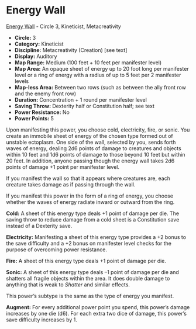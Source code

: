 # Energy Wall

[Energy Wall](/Psionics/E/EnergyWall.md) - Circle 3, Kineticist, Metacreativity

- **Circle:** 3
- **Category:** Kineticist
- **Discipline:** Metacreativity (Creation) [see text]
- **Display:** Auditory
- **Map Range:** Medium (100 feet + 10 feet per manifester level)
- **Map Area:** An opaque sheet of energy up to 20 foot long per manifester level or a ring of energy with a radius of up to 5 feet per 2 manifester levels
- **Map-less Area:** Between two rows (such as between the ally front row and the enemy front row)
- **Duration:** Concentration + 1 round per manifester level
- **Saving Throw:** Dexterity half or Constitution half; see text
- **Power Resistance:** No
- **Power Points:** 5

Upon manifesting this power, you choose cold, electricity, fire, or sonic. You create an immobile sheet of energy of the chosen type formed out of unstable ectoplasm. One side of the wall, selected by you, sends forth waves of energy, dealing 2d6 points of damage to creatures and objects within 10 feet and 1d6 points of damage to those beyond 10 feet but within 20 feet. In addition, anyone passing though the energy wall takes 2d6 points of damage +1 point per manifester level.

If you manifest the wall so that it appears where creatures are, each creature takes damage as if passing through the wall.

If you manifest this power in the form of a ring of energy, you choose whether the waves of energy radiate inward or outward from the ring.

**Cold:** A sheet of this energy type deals +1 point of damage per die. The saving throw to reduce damage from a cold sheet is a Constitution save instead of a Dexterity save.

**Electricity:** Manifesting a sheet of this energy type provides a +2 bonus to the save difficulty and a +2 bonus on manifester level checks for the purpose of overcoming power resistance.

**Fire:** A sheet of this energy type deals +1 point of damage per die. 

**Sonic:** A sheet of this energy type deals –1 point of damage per die and shatters all fragile objects within the area. It does double damage to anything that is weak to *Shatter* and similar effects.

This power’s subtype is the same as the type of energy you manifest. 

**Augment:** For every additional power point you spend, this power’s damage increases by one die (d6). For each extra two dice of damage, this power’s save difficulty increases by 1. 
